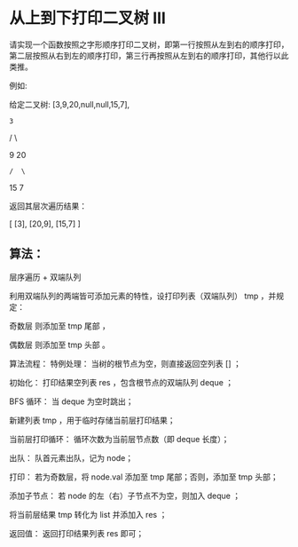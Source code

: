 # 从上到下打印二叉树 III
请实现一个函数按照之字形顺序打印二叉树，即第一行按照从左到右的顺序打印，第二层按照从右到左的顺序打印，第三行再按照从左到右的顺序打印，其他行以此类推。

 

例如:

给定二叉树: [3,9,20,null,null,15,7],

    3

   / \

  9  20

    /  \

   15   7

返回其层次遍历结果：

[
  [3],
  [20,9],
  [15,7]
]

## 算法：
层序遍历 + 双端队列

利用双端队列的两端皆可添加元素的特性，设打印列表（双端队列） tmp ，并规定：

奇数层 则添加至 tmp 尾部 ，

偶数层 则添加至 tmp 头部 。

算法流程：
特例处理： 当树的根节点为空，则直接返回空列表 [] ；

初始化： 打印结果空列表 res ，包含根节点的双端队列 deque ；

BFS 循环： 当 deque 为空时跳出；

新建列表 tmp ，用于临时存储当前层打印结果；

当前层打印循环： 循环次数为当前层节点数（即 deque 长度）；

出队： 队首元素出队，记为 node；

打印： 若为奇数层，将 node.val 添加至 tmp 尾部；否则，添加至 tmp 头部；

添加子节点： 若 node 的左（右）子节点不为空，则加入 deque ；

将当前层结果 tmp 转化为 list 并添加入 res ；

返回值： 返回打印结果列表 res 即可；
